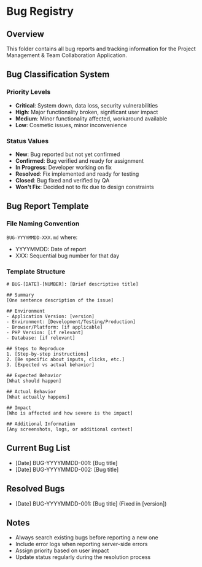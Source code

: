 # Bug Registry

## Overview
This folder contains all bug reports and tracking information for the Project Management & Team Collaboration Application.

## Bug Classification System

### Priority Levels
- **Critical**: System down, data loss, security vulnerabilities
- **High**: Major functionality broken, significant user impact
- **Medium**: Minor functionality affected, workaround available
- **Low**: Cosmetic issues, minor inconvenience

### Status Values
- **New**: Bug reported but not yet confirmed
- **Confirmed**: Bug verified and ready for assignment
- **In Progress**: Developer working on fix
- **Resolved**: Fix implemented and ready for testing
- **Closed**: Bug fixed and verified by QA
- **Won't Fix**: Decided not to fix due to design constraints

## Bug Report Template

### File Naming Convention
`BUG-YYYYMMDD-XXX.md` where:
- YYYYMMDD: Date of report
- XXX: Sequential bug number for that day

### Template Structure
```
# BUG-[DATE]-[NUMBER]: [Brief descriptive title]

## Summary
[One sentence description of the issue]

## Environment
- Application Version: [version]
- Environment: [Development/Testing/Production]
- Browser/Platform: [if applicable]
- PHP Version: [if relevant]
- Database: [if relevant]

## Steps to Reproduce
1. [Step-by-step instructions]
2. [Be specific about inputs, clicks, etc.]
3. [Expected vs actual behavior]

## Expected Behavior
[What should happen]

## Actual Behavior
[What actually happens]

## Impact
[Who is affected and how severe is the impact]

## Additional Information
[Any screenshots, logs, or additional context]
```

## Current Bug List
- [Date] BUG-YYYYMMDD-001: [Bug title]
- [Date] BUG-YYYYMMDD-002: [Bug title]

## Resolved Bugs
- [Date] BUG-YYYYMMDD-001: [Bug title] (Fixed in [version])

## Notes
- Always search existing bugs before reporting a new one
- Include error logs when reporting server-side errors
- Assign priority based on user impact
- Update status regularly during the resolution process